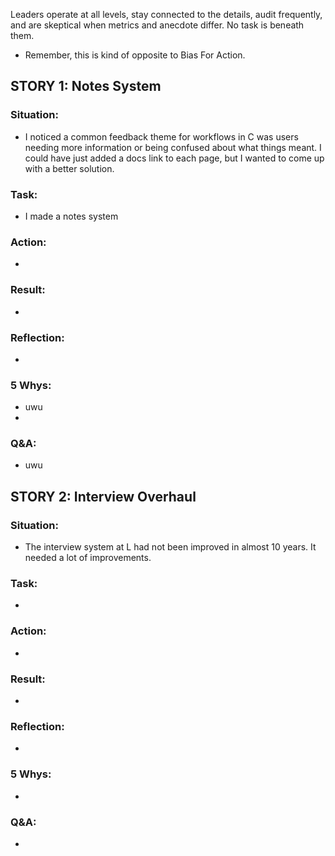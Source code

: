 Leaders operate at all levels, stay connected to the details, audit frequently, and are skeptical when metrics and anecdote differ. No task is beneath them.
- Remember, this is kind of opposite to Bias For Action.

## STORY 1: Notes System
### Situation:
- I noticed a common feedback theme for workflows in C was users needing more information or being confused about what things meant. I could have just added a docs link to each page, but I wanted to come up with a better solution.
  
### Task:
- I made a notes system 

### Action:
- 

### Result:
- 

### Reflection:
- 
### 5 Whys:
- uwu
- 

### Q&A:
- uwu

## STORY 2: Interview Overhaul
### Situation:
- The interview system at L had not been improved in almost 10 years. It needed a lot of improvements.
  
### Task:
- 

### Action:
- 

### Result:
- 

### Reflection:
- 
### 5 Whys:
- 

### Q&A:
- 
